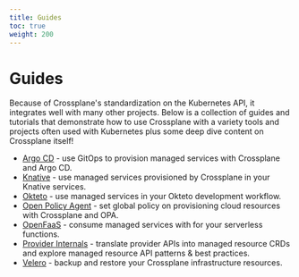 ```yaml
---
title: Guides
toc: true
weight: 200
---
```


# Guides

Because of Crossplane's standardization on the Kubernetes API, it integrates
well with many other projects. Below is a collection of guides and tutorials that
demonstrate how to use Crossplane with a variety tools and projects often used
with Kubernetes plus some deep dive content on Crossplane itself!

- [Argo CD] - use GitOps to provision managed services with Crossplane and Argo CD.
- [Knative] - use managed services provisioned by Crossplane in your Knative services.
- [Okteto] - use managed services in your Okteto development workflow.
- [Open Policy Agent] - set global policy on provisioning cloud resources with Crossplane and OPA.
- [OpenFaaS] - consume managed services with for your serverless functions.
- [Provider Internals] - translate provider APIs into managed resource CRDs and explore managed resource API patterns & best practices.
- [Velero] - backup and restore your Crossplane infrastructure resources.

<!-- Named Links -->

[Velero]: https://www.youtube.com/watch?v=eV_2QoMRqGw&list=PL510POnNVaaYFuK-B_SIUrpIonCtLVOzT&index=18&t=183s
[Argo CD]: https://aws.amazon.com/blogs/opensource/connecting-aws-managed-services-to-your-argo-cd-pipeline-with-open-source-crossplane/
[Open Policy Agent]: https://github.com/crossplane/tbs/tree/master/episodes/14
[Knative]: https://github.com/crossplane/tbs/tree/master/episodes/15
[OpenFaaS]: https://github.com/crossplane/tbs/tree/master/episodes/13
[Okteto]: https://github.com/crossplane/tbs/tree/master/episodes/10
[Provider Internals]: https://github.com/crossplane/tbs/tree/master/episodes/7